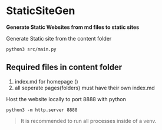 # **StaticSiteGen**
**Generate Static Websites from md files to static sites**

Generate Static site from the content folder
```
python3 src/main.py
```

## Required files in content folder
1. index.md for homepage ()
2. all seperate pages(folders) must have their own index.md


Host the website locally to port 8888 with python
```
python3 -m http.server 8888
```

> It is recommended to run all processes inside of a venv.
